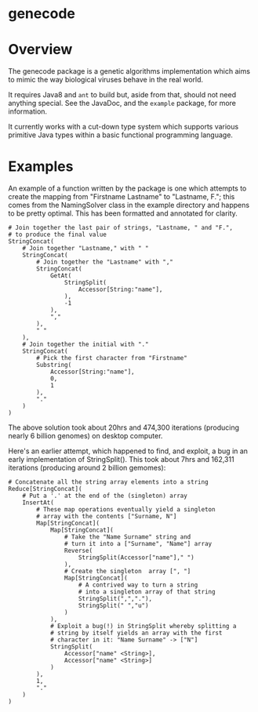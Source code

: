 # genecode

Overview
========

The genecode package is a genetic algorithms implementation which aims to mimic the way biological viruses behave in the real world.

It requires Java8 and `ant` to build but, aside from that, should not need anything special. See the JavaDoc, and the `example` package, for more information.

It currently works with a cut-down type system which supports various primitive Java types within a basic functional programming language.


Examples
========

An example of a function written by the package is one which attempts to create the mapping from "Firstname Lastname" to "Lastname, F."; this comes from the NamingSolver class in the example directory and happens to be pretty optimal. This has been formatted and annotated for clarity.

```
# Join together the last pair of strings, "Lastname, " and "F.",
# to produce the final value
StringConcat(
    # Join together "Lastname," with " "
    StringConcat(
        # Join together the "Lastname" with ","
        StringConcat(
            GetAt(
                StringSplit(
                    Accessor[String:"name"],
                ),
                -1
            ),
            ","
        ),
        " "
    ),
    # Join together the initial with "."
    StringConcat(
        # Pick the first character from "Firstname"
        Substring(
            Accessor[String:"name"],
            0,
            1
        ),
        "."
    )
)
```

The above solution took about 20hrs and 474,300 iterations (producing nearly 6 billion genomes) on desktop computer.

Here's an earlier attempt, which happened to find, and exploit, a bug in an early implementation of StringSplit(). This took about 7hrs and 162,311 iterations (producing around 2 billion gemomes):

```
# Concatenate all the string array elements into a string
Reduce[StringConcat](
    # Put a '.' at the end of the (singleton) array
    InsertAt(
        # These map operations eventually yield a singleton
        # array with the contents ["Surname, N"]
        Map[StringConcat](
            Map[StringConcat](
                # Take the "Name Surname" string and
                # turn it into a ["Surname", "Name"] array
                Reverse(
                    StringSplit(Accessor["name"]," ")
                ),
                # Create the singleton  array [", "]
                Map[StringConcat](
                    # A contrived way to turn a string
                    # into a singleton array of that string
                    StringSplit(",","."),
                    StringSplit(" ","u")
                )
            ),
            # Exploit a bug(!) in StringSplit whereby splitting a
            # string by itself yields an array with the first
            # character in it: "Name Surname" -> ["N"]
            StringSplit(
                Accessor["name" <String>],
                Accessor["name" <String>]
            )
        ),
        1,
        "."
    )
)
```